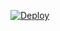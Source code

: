 
[![Deploy](https://www.herokucdn.com/deploy/button.svg)](https://heroku.com/deploy?template=https://github.com/Noecee/Wily-autoreadsw-update)
